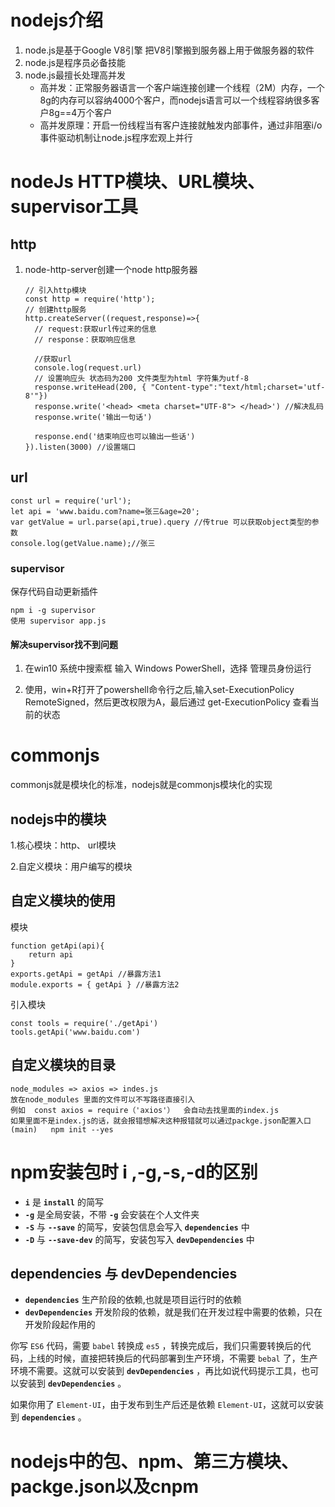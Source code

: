 # nodejs介绍

1. node.js是基于Google V8引擎     把V8引擎搬到服务器上用于做服务器的软件
2. node.js是程序员必备技能
3. node.js最擅长处理高并发
   * 高并发：正常服务器语言一个客户端连接创建一个线程（2M）内存，一个8g的内存可以容纳4000个客户，而nodejs语言可以一个线程容纳很多客户8g==4万个客户
   * 高并发原理：开启一份线程当有客户连接就触发内部事件，通过非阻塞i/o事件驱动机制让node.js程序宏观上并行





# nodeJs HTTP模块、URL模块、supervisor工具



## http

1. node-http-server创建一个node http服务器

   ```
   // 引入http模块
   const http = require('http');
   // 创建http服务
   http.createServer((request,response)=>{
     // request:获取url传过来的信息
     // response：获取响应信息
   
     //获取url
     console.log(request.url) 
     // 设置响应头 状态码为200 文件类型为html 字符集为utf-8
     response.writeHead(200, { "Content-type":"text/html;charset='utf-8'"})
     response.write('<head> <meta charset="UTF-8"> </head>') //解决乱码
     response.write('输出一句话')
   
     response.end('结束响应也可以输出一些话')
   }).listen(3000) //设置端口
   ```



## url

```
const url = require('url');
let api = 'www.baidu.com?name=张三&age=20';
var getValue = url.parse(api,true).query //传true 可以获取object类型的参数
console.log(getValue.name);//张三
```



### supervisor

保存代码自动更新插件

```
npm i -g supervisor 
使用 supervisor app.js
```



#### 解决supervisor找不到问题

1. 在win10 系统中搜索框 输入 Windows PowerShell，选择 管理员身份运行

2. 使用，win+R打开了powershell命令行之后,输入set-ExecutionPolicy RemoteSigned，然后更改权限为A，最后通过 get-ExecutionPolicy 查看当前的状态





# commonjs

commonjs就是模块化的标准，nodejs就是commonjs模块化的实现



## nodejs中的模块

1.核心模块：http、 url模块

2.自定义模块：用户编写的模块





## 自定义模块的使用

模块

```
function getApi(api){
	return api
}
exports.getApi = getApi //暴露方法1
module.exports = { getApi } //暴露方法2

```

引入模块

```
const tools = require('./getApi')
tools.getApi('www.baidu.com')
```



## 自定义模块的目录

```
node_modules => axios => indes.js
放在node_modules 里面的文件可以不写路径直接引入    
例如  const axios = require（'axios'）  会自动去找里面的index.js
如果里面不是index.js的话，就会报错想解决这种报错就可以通过packge.json配置入口(main)   npm init --yes

```



# npm安装包时 i ,-g,-s,-d的区别

- **`i`** 是 **`install`** 的简写
- **`-g`** 是全局安装，不带 **`-g`** 会安装在个人文件夹
- **`-S`** 与 **`--save`** 的简写，安装包信息会写入 **`dependencies`** 中
- **`-D`** 与 **`--save-dev`** 的简写，安装包写入 **`devDependencies`** 中

## dependencies 与 devDependencies

- **`dependencies`** 生产阶段的依赖,也就是项目运行时的依赖
- **`devDependencies`** 开发阶段的依赖，就是我们在开发过程中需要的依赖，只在开发阶段起作用的



你写 `ES6` 代码，需要 `babel` 转换成 `es5` ，转换完成后，我们只需要转换后的代码，上线的时候，直接把转换后的代码部署到生产环境，不需要 `bebal` 了，生产环境不需要。这就可以安装到 **`devDependencies`** ，再比如说代码提示工具，也可以安装到 **`devDependencies`** 。

如果你用了 `Element-UI`，由于发布到生产后还是依赖 `Element-UI`，这就可以安装到 **`dependencies`** 。



# nodejs中的包、npm、第三方模块、packge.json以及cnpm

















